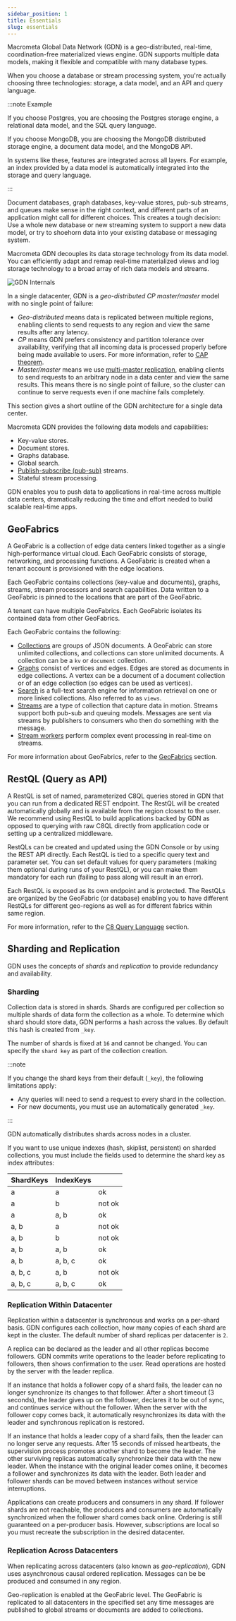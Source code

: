 ```yaml
---
sidebar_position: 1
title: Essentials
slug: essentials
---
```


Macrometa Global Data Network (GDN) is a geo-distributed, real-time, coordination-free materialized views engine. GDN supports multiple data models, making it flexible and compatible with many database types.

When you choose a database or stream processing system, you're actually choosing three technologies: storage, a data model, and an API and query language.

:::note Example

If you choose Postgres, you are choosing the Postgres storage engine, a relational data model, and the SQL query language. 
    
If you choose MongoDB, you are choosing the MongoDB distributed storage engine, a document data model, and the MongoDB API. 
    
In systems like these, features are integrated across all layers. For example, an index provided by a data model is automatically integrated into the storage and query language.

:::

Document databases, graph databases, key-value stores, pub-sub streams, and queues make sense in the right context, and different parts of an application might call for different choices. This creates a tough decision: Use a whole new database or new streaming system to support a new data model, or try to shoehorn data into your existing database or messaging system.

Macrometa GDN decouples its data storage technology from its data model. You can efficiently adapt and remap real-time materialized views and log storage technology to a broad array of rich data models and streams.

![GDN Internals](/img/macrometa-internals.png)

In a single datacenter, GDN is a _geo-distributed CP master/master_ model with no single point of failure:

* _Geo-distributed_ means data is replicated between multiple regions, enabling clients to send requests to any region and view the same results after any latency.
* _CP_ means GDN prefers consistency and partition tolerance over availability, verifying that all incoming data is processed properly before being made available to users. For more information, refer to [CAP theorem](https://en.wikipedia.org/wiki/CAP_theorem).
* _Master/master_ means we use [multi-master replication](https://en.wikipedia.org/wiki/Multi-master_replication), enabling clients to send requests to an arbitrary node in a data center and view the same results. This means there is no single point of failure, so the cluster can continue to serve requests even if one machine fails completely.

This section gives a short outline of the GDN architecture for a single data center.

Macrometa GDN provides the following data models and capabilities:

* Key-value stores.
* Document stores.
* Graphs database.
* Global search.
* [Publish-subscribe (pub-sub)](https://en.wikipedia.org/wiki/Publish%E2%80%93subscribe_pattern) streams.
* Stateful stream processing.

GDN enables you to push data to applications in real-time across multiple data centers, dramatically reducing the time and effort needed to build scalable real-time apps.

## GeoFabrics

A GeoFabric is a collection of edge data centers linked together as a single high-performance virtual cloud. Each GeoFabric consists of storage, networking, and processing functions. A GeoFabric is created when a tenant account is provisioned with the edge locations. 

Each GeoFabric contains collections (key-value and documents), graphs, streams, stream processors and search capabilities. Data written to a GeoFabric is pinned to the locations that are part of the GeoFabric.

A tenant can have multiple GeoFabrics. Each GeoFabric isolates its contained data from other GeoFabrics. 

Each GeoFabric contains the following:

* [Collections](../collections/index.md) are groups of JSON documents. A GeoFabric can store unlimited collections, and collections can store unlimited documents. A collection can be a `kv` or `document` collection.
* [Graphs](../collections/graphs/quickstart.md) consist of vertices and edges. Edges are stored as documents in edge collections. A vertex can be a document of a document collection or of an edge collection (so edges can be used as vertices).
* [Search](../search/index.md) is a full-text search engine for information retrieval on one or more linked collections. Also referred to as `views`.
* [Streams](../streams/quickstart.md) are a type of collection that capture data in motion. Streams support both pub-sub and queuing models. Messages are sent via streams by publishers to consumers who then do something with the message.
* [Stream workers](../cep/index.md) perform complex event processing in real-time on streams.

For more information about GeoFabrics, refer to the [GeoFabrics](geofabrics.md) section.

## RestQL (Query as API)

A RestQL is set of named, parameterized C8QL queries stored in GDN that you can run from a dedicated REST endpoint. The RestQL will be created automatically globally and is available from the region closest to the user. We recommend using RestQL to build applications backed by GDN as opposed to querying with raw C8QL directly from application code or setting up a centralized middleware.

RestQLs can be created and updated using the GDN Console or by using the REST API directly. Each RestQL is tied to a specific query text and parameter set. You can set default values for query parameters (making them optional during runs of your RestQL), or you can make them mandatory for each run (failing to pass along will result in an error).

Each RestQL is exposed as its own endpoint and is protected. The RestQLs are organized by the GeoFabric (or database) enabling you to have different RestQLs for different geo-regions as well as for different fabrics within same region.

For more information, refer to the [C8 Query Language](../c8ql/index.md) section.

## Sharding and Replication

GDN uses the concepts of _shards_ and _replication_ to provide redundancy and availability.

### Sharding

Collection data is stored in shards. Shards are configured per collection so multiple shards of data form the collection as a whole. To determine which shard should store data, GDN performs a hash across the values. By default this hash is created from `_key`.

The number of shards is fixed at `16` and cannot be changed. You can specify the `shard key` as part of the collection creation.

:::note

If you change the shard keys from their default (`_key`), the following limitations apply:
    
* Any queries will need to send a request to every shard in the collection. 
* For new documents, you must use an automatically generated `_key`.

:::

GDN automatically distributes shards across nodes in a cluster.

If you want to use unique indexes (hash, skiplist, persistent) on sharded collections, you must include the fields used to determine the shard key as index attributes:

|ShardKeys | IndexKeys |    |
|----------|-----------|----|
|a | a | ok |
|a | b | not ok|
|a | a, b |	ok |
|a, b| a | not ok|
|a, b| b | not ok|
|a, b| a, b| ok|
|a, b| a, b, c| ok|
|a, b, c| a, b |not ok|
|a, b, c| a, b, c| ok|

### Replication Within Datacenter

Replication within a datacenter is synchronous and works on a per-shard basis. GDN configures each collection, how many copies of each shard are kept in the cluster. The default number of shard replicas per datacenter is `2`. 

A replica can be declared as the leader and all other replicas become followers. GDN commits write operations to the leader before replicating to followers, then shows confirmation to the user. Read operations are hosted by the server with the leader replica.

If an instance that holds a follower copy of a shard fails, the leader can no longer synchronize its changes to that follower. After a short timeout (3 seconds), the leader gives up on the follower, declares it to be out of sync, and continues service without the follower. When the server with the follower copy comes back, it automatically resynchronizes its data with the leader and synchronous replication is restored.

If an instance that holds a leader copy of a shard fails, then the leader can no longer serve any requests. After 15 seconds of missed heartbeats, the supervision process promotes another shard to become the leader. The other surviving replicas automatically synchronize their data with the new leader. When the instance with the original leader comes online, it becomes a follower and synchronizes its data with the leader. Both leader and follower shards can be moved between instances without service interruptions.

Applications can create producers and consumers in any shard. If follower shards are not reachable, the producers and consumers are automatically synchronized when the follower shard comes back online. Ordering is still guaranteed on a per-producer basis. However, subscriptions are local so you must recreate the subscription in the desired datacenter.

### Replication Across Datacenters

When replicating across datacenters (also known as _geo-replication_), GDN uses asynchronous causal ordered replication. Messages can be be produced and consumed in any region.

Geo-replication is enabled at the GeoFabric level. The GeoFabric is replicated to all datacenters in the specified set any time messages are published to global streams or documents are added to collections.
